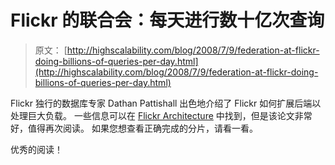 # Flickr 的联合会：每天进行数十亿次查询

> 原文： [http://highscalability.com/blog/2008/7/9/federation-at-flickr-doing-billions-of-queries-per-day.html](http://highscalability.com/blog/2008/7/9/federation-at-flickr-doing-billions-of-queries-per-day.html)

Flickr 独行的数据库专家 Dathan Pattishall 出色地介绍了 Flickr 如何扩展后端以处理巨大负载。 一些信息可以在 [Flickr Architecture](http://highscalability.com/flickr-architecture) 中找到，但是该论文非常好，值得再次阅读。 如果您想查看正确完成的分片，请看一看。

优秀的阅读！